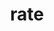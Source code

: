---
category: 4-letters
denotation: null
name: rate
reference_link: https://www.etymonline.com/word/rate
root_language: null
root_name: null
title: rate
type: free
word_sums:
- respelling: rate
  sum: 'Rate + '
---